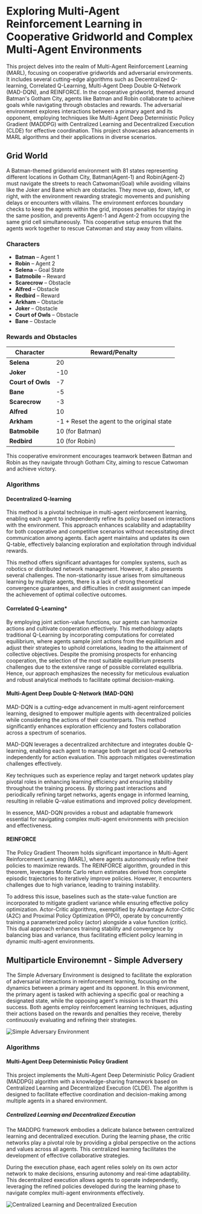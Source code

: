 # Exploring Multi-Agent Reinforcement Learning in Cooperative Gridworld and Complex Multi-Agent Environments
This project delves into the realm of Multi-Agent Reinforcement Learning (MARL), focusing on cooperative gridworlds and adversarial environments. It includes several cutting-edge algorithms such as Decentralized Q-learning, Correlated Q-Learning, Multi-Agent Deep Double Q-Network (MAD-DQN), and REINFORCE. In the cooperative gridworld, themed around Batman's Gotham City, agents like Batman and Robin collaborate to achieve goals while navigating through obstacles and rewards. The adversarial environment explores interactions between a primary agent and its opponent, employing techniques like Multi-Agent Deep Deterministic Policy Gradient (MADDPG) with Centralized Learning and Decentralized Execution (CLDE) for effective coordination. This project showcases advancements in MARL algorithms and their applications in diverse scenarios.

## Grid World
A Batman-themed gridworld environment with 81 states representing different locations in Gotham City, Batman(Agent-1) and Robin(Agent-2) must navigate the streets to reach Catwoman(Goal) while avoiding villains like the Joker and Bane which are obstacles. They move up, down, left, or right, with the environment rewarding strategic movements and punishing delays or encounters with villains. The environment enforces boundary checks to keep the agents within the grid, imposes penalties for staying in the same position, and prevents Agent-1  and Agent-2 from occupying the same grid cell simultaneously. This cooperative setup ensures that the agents work together to rescue Catwoman and stay away from villains.

### Characters
- **Batman** – Agent 1
- **Robin** – Agent 2
- **Selena** – Goal State
- **Batmobile** – Reward
- **Scarecrow** – Obstacle
- **Alfred** – Obstacle
- **Redbird** – Reward
- **Arkham** – Obstacle
- **Joker** – Obstacle
- **Court of Owls** – Obstacle
- **Bane** – Obstacle

### Rewards and Obstacles
| Character     | Reward/Penalty                |
|---------------|-------------------------------|
| **Selena**    | 20                            |
| **Joker**     | -10                           |
| **Court of Owls** | -7                         |
| **Bane**      | -5                            |
| **Scarecrow** | -3                            |
| **Alfred**    | 10                            |
| **Arkham**    | -1 + Reset the agent to the original state |
| **Batmobile** | 10 (for Batman)               |
| **Redbird**   | 10 (for Robin)                |


This cooperative environment encourages teamwork between Batman and Robin as they navigate through Gotham City, aiming to rescue Catwoman and achieve victory.

### Algorithms

#### Decentralized Q-learning
This method is a pivotal technique in multi-agent reinforcement learning, enabling each agent to independently refine its policy based on interactions with the environment. This approach enhances scalability and adaptability for both cooperative and competitive scenarios without necessitating direct communication among agents. Each agent maintains and updates its own Q-table, effectively balancing exploration and exploitation through individual rewards. 

This method offers significant advantages for complex systems, such as robotics or distributed network management. However, it also presents several challenges. The non-stationarity issue arises from simultaneous learning by multiple agents, there is a lack of strong theoretical convergence guarantees, and difficulties in credit assignment can impede the achievement of optimal collective outcomes.

#### Correlated Q-Learning*
By employing joint action-value functions, our agents can harmonize actions and cultivate cooperation effectively. This methodology adapts traditional Q-Learning by incorporating computations for correlated equilibrium, where agents sample joint actions from the equilibrium and adjust their strategies to uphold correlations, leading to the attainment of collective objectives. Despite the promising prospects for enhancing cooperation, the selection of the most suitable equilibrium presents challenges due to the extensive range of possible correlated equilibria. Hence, our approach emphasizes the necessity for meticulous evaluation and robust analytical methods to facilitate optimal decision-making.


#### Multi-Agent Deep Double Q-Network (MAD-DQN) 

MAD-DQN is a cutting-edge advancement in multi-agent reinforcement learning, designed to empower multiple agents with decentralized policies while considering the actions of their counterparts. This method significantly enhances exploration efficiency and fosters collaboration across a spectrum of scenarios.

MAD-DQN leverages a decentralized architecture and integrates double Q-learning, enabling each agent to manage both target and local Q-networks independently for action evaluation. This approach mitigates overestimation challenges effectively.

Key techniques such as experience replay and target network updates play pivotal roles in enhancing learning efficiency and ensuring stability throughout the training process. By storing past interactions and periodically refining target networks, agents engage in informed learning, resulting in reliable Q-value estimations and improved policy development.

In essence, MAD-DQN provides a robust and adaptable framework essential for navigating complex multi-agent environments with precision and effectiveness.

#### REINFORCE
The Policy Gradient Theorem holds significant importance in Multi-Agent Reinforcement Learning (MARL), where agents autonomously refine their policies to maximize rewards. The REINFORCE algorithm, grounded in this theorem, leverages Monte Carlo return estimates derived from complete episodic trajectories to iteratively improve policies. However, it encounters challenges due to high variance, leading to training instability.

To address this issue, baselines such as the state-value function are incorporated to mitigate gradient variance while ensuring effective policy optimization. Actor-Critic algorithms, exemplified by Advantage Actor-Critic (A2C) and Proximal Policy Optimization (PPO), operate by concurrently training a parameterized policy (actor) alongside a value function (critic). This dual approach enhances training stability and convergence by balancing bias and variance, thus facilitating efficient policy learning in dynamic multi-agent environments.



## Multiparticle Environemnt - Simple Adversery

The Simple Adversary Environment is designed to facilitate the exploration of adversarial interactions in reinforcement learning, focusing on the dynamics between a primary agent and its opponent. In this environment, the primary agent is tasked with achieving a specific goal or reaching a designated state, while the opposing agent's mission is to thwart this success. Both agents employ reinforcement learning techniques, adjusting their actions based on the rewards and penalties they receive, thereby continuously evaluating and refining their strategies.

![Simple Adversary Environment](images/mpe_simple_adversary.gif)

### Algorithms

#### Multi-Agent Deep Deterministic Policy Gradient 


This project implements the Multi-Agent Deep Deterministic Policy Gradient (MADDPG) algorithm with a knowledge-sharing framework based on Centralized Learning and Decentralized Execution (CLDE). The algorithm is designed to facilitate effective coordination and decision-making among multiple agents in a shared environment.

##### Centralized Learning and Decentralized Execution

The MADDPG framework embodies a delicate balance between centralized learning and decentralized execution. During the learning phase, the critic networks play a pivotal role by providing a global perspective on the actions and values across all agents. This centralized learning facilitates the development of effective collaborative strategies.

During the execution phase, each agent relies solely on its own actor network to make decisions, ensuring autonomy and real-time adaptability. This decentralized execution allows agents to operate independently, leveraging the refined policies developed during the learning phase to navigate complex multi-agent environments effectively.

![Centralized Learning and Decentralized Execution](images/centralized_learning_and_decentralized_execution.png)


